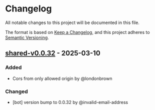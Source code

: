 # Changelog

All notable changes to this project will be documented in this file.

The format is based on [Keep a Changelog](https://keepachangelog.com/en/1.0.0/),
and this project adheres to [Semantic Versioning](https://semver.org/spec/v2.0.0.html).

## [shared-v0.0.32] - 2025-03-10

### Added
- Cors from only allowed origin by @londonbrown

### Changed
- [bot] version bump to 0.0.32 by @invalid-email-address

[shared-v0.0.32]: https://github.com/londonbrown/blog-lambdas/compare/v0.0.31..shared-v0.0.32

<!-- generated by git-cliff -->
